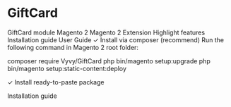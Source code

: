 # GiftCard
GiftCard  module 
Magento 2
Magento 2 Extension
Highlight features
Installation guide
User Guide
✓ Install via composer (recommend)
Run the following command in Magento 2 root folder:

composer require Vyvy/GiftCard
php bin/magento setup:upgrade
php bin/magento setup:static-content:deploy

✓ Install ready-to-paste package

Installation guide
